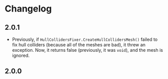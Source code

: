 # Changelog

## 2.0.1

- Previously, if `HullCollidersFixer.CreateHullCollidersMesh()` failed to fix hull colliders (because all of the meshes are bad), it threw an exception. Now, it returns false (previously, it was `void`), and the mesh is ignored.

## 2.0.0
